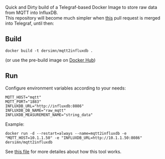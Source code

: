 Quick and Dirty build of a Telegraf-based Docker Image to store raw data from MQTT into InfluxDB.  
This repository will become much simpler when [this](https://github.com/influxdata/telegraf/pull/7177) pull request is merged into Telegraf, until then:

## Build

    docker build -t dersimn/mqtt2influxdb .

(or use the pre-build image on [Docker Hub](https://hub.docker.com/repository/docker/dersimn/mqtt2influxdb))

## Run

Configure environment variables according to your needs:

    MQTT_HOST="mqtt"
    MQTT_PORT="1883"
    INFLUXDB_URL="http://influxdb:8086"
    INFLUXDB_DB_NAME="raw_mqtt"
    INFLUXDB_MEASUREMENT_NAME="string_data"

Example:

    docker run -d --restart=always --name=mqtt2influxdb -e "MQTT_HOST=10.1.1.50" -e "INFLUXDB_URL=http://10.1.1.50:8086" dersimn/mqtt2influxdb

See [this file](https://github.com/dersimn/mqtt2influxdb/blob/master/etc/telegraf_mqtt.conf) for more detailes about how this tool works.